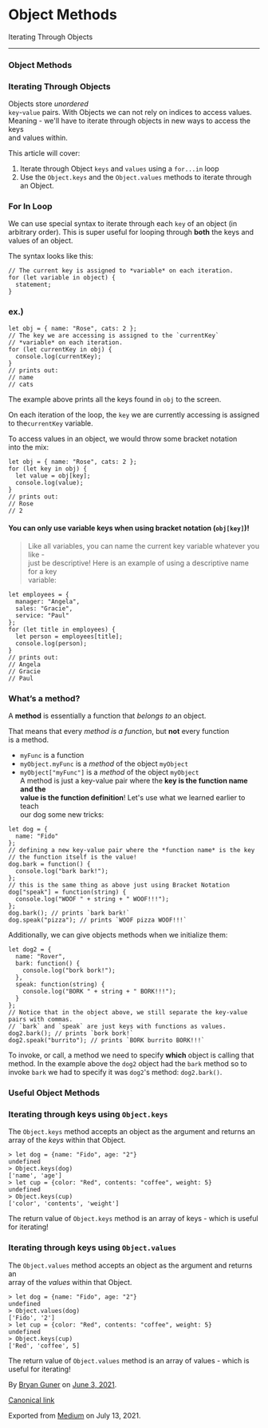 # Object Methods

Iterating Through Objects

---

### Object Methods

### Iterating Through Objects

Objects store _unordered_  
`key`-`value` pairs. With Objects we can not rely on indices to access values.  
Meaning - we'll have to iterate through objects in new ways to access the keys  
and values within.

This article will cover:

1.  <span id="164e">Iterate through Object `keys` and `values` using a `for...in` loop</span>
2.  <span id="a166">Use the `Object.keys` and the `Object.values` methods to iterate through an Object.</span>

### For In Loop

We can use special syntax to iterate through each `key` of an object (in  
arbitrary order). This is super useful for looping through **both** the keys and  
values of an object.

The syntax looks like this:

    // The current key is assigned to *variable* on each iteration.
    for (let variable in object) {
      statement;
    }

### ex.)

    let obj = { name: "Rose", cats: 2 };
    // The key we are accessing is assigned to the `currentKey`
    // *variable* on each iteration.
    for (let currentKey in obj) {
      console.log(currentKey);
    }
    // prints out:
    // name
    // cats

The example above prints all the keys found in `obj` to the screen.

On each iteration of the loop, the `key` we are currently accessing is assigned to the`currentKey` variable.

To access values in an object, we would throw some bracket notation  
into the mix:

    let obj = { name: "Rose", cats: 2 };
    for (let key in obj) {
      let value = obj[key];
      console.log(value);
    }
    // prints out:
    // Rose
    // 2

#### You can only use variable keys when using bracket notation (`obj[key]`)!

> Like all variables, you can name the current key variable whatever you like -  
> just be descriptive! Here is an example of using a descriptive name for a key  
> variable:

    let employees = {
      manager: "Angela",
      sales: "Gracie",
      service: "Paul"
    };
    for (let title in employees) {
      let person = employees[title];
      console.log(person);
    }
    // prints out:
    // Angela
    // Gracie
    // Paul

### What’s a method?

A **method** is essentially a function that _belongs to_ an object.

That means that every _method is a function_, but **not** every function  
is a method.

- <span id="cb33">`myFunc` is a function</span>
- <span id="2c47">`myObject.myFunc` is a _method_ of the object `myObject`</span>
- <span id="14fe">`myObject["myFunc"]` is a _method_ of the object `myObject`  
  A method is just a key-value pair where the **key is the function name and the  
  value is the function definition**! Let's use what we learned earlier to teach  
  our dog some new tricks:</span>

<!-- -->

    let dog = {
      name: "Fido"
    };
    // defining a new key-value pair where the *function name* is the key
    // the function itself is the value!
    dog.bark = function() {
      console.log("bark bark!");
    };
    // this is the same thing as above just using Bracket Notation
    dog["speak"] = function(string) {
      console.log("WOOF " + string + " WOOF!!!");
    };
    dog.bark(); // prints `bark bark!`
    dog.speak("pizza"); // prints `WOOF pizza WOOF!!!`

Additionally, we can give objects methods when we initialize them:

    let dog2 = {
      name: "Rover",
      bark: function() {
        console.log("bork bork!");
      },
      speak: function(string) {
        console.log("BORK " + string + " BORK!!!");
      }
    };
    // Notice that in the object above, we still separate the key-value pairs with commas.
    // `bark` and `speak` are just keys with functions as values.
    dog2.bark(); // prints `bork bork!`
    dog2.speak("burrito"); // prints `BORK burrito BORK!!!`

To invoke, or call, a method we need to specify **which** object is calling that method. In the example above the `dog2` object had the `bark` method so to invoke `bark` we had to specify it was `dog2`'s method: `dog2.bark()`.

### Useful Object Methods

### Iterating through keys using `Object.keys`

The `Object.keys` method accepts an object as the argument and returns an array of the _keys_ within that Object.

    > let dog = {name: "Fido", age: "2"}
    undefined
    > Object.keys(dog)
    ['name', 'age']
    > let cup = {color: "Red", contents: "coffee", weight: 5}
    undefined
    > Object.keys(cup)
    ['color', 'contents', 'weight']

The return value of `Object.keys` method is an array of keys - which is useful  
for iterating!

### Iterating through keys using `Object.values`

The `Object.values` method accepts an object as the argument and returns an  
array of the _values_ within that Object.

    > let dog = {name: "Fido", age: "2"}
    undefined
    > Object.values(dog)
    ['Fido', '2']
    > let cup = {color: "Red", contents: "coffee", weight: 5}
    undefined
    > Object.keys(cup)
    ['Red', 'coffee', 5]

The return value of `Object.values` method is an array of values - which is  
useful for iterating!

By <a href="https://medium.com/@bryanguner" class="p-author h-card">Bryan Guner</a> on [June 3, 2021](https://medium.com/p/4066ed24b214).

<a href="https://medium.com/@bryanguner/object-methods-4066ed24b214" class="p-canonical">Canonical link</a>

Exported from [Medium](https://medium.com) on July 13, 2021.

